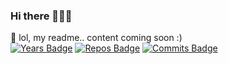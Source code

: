 ### Hi there 👋👋👋
🤔 lol, my readme.. content coming soon :)  
[![Years Badge](https://badges.pufler.dev/years/martiiian)](https://badges.pufler.dev)
[![Repos Badge](https://badges.pufler.dev/repos/martiiian)](https://badges.pufler.dev)
[![Commits Badge](https://badges.pufler.dev/commits/monthly/martiiian)](https://badges.pufler.dev)
